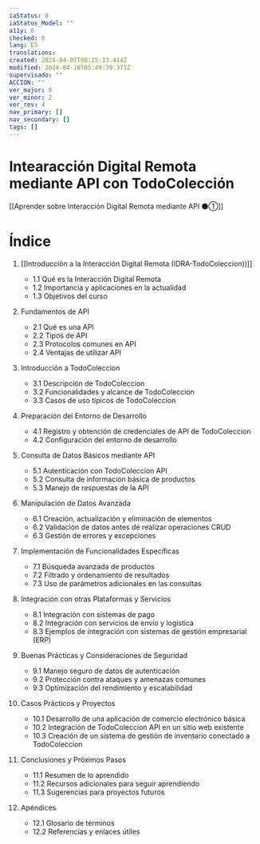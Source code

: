 ```yaml
---
iaStatus: 0
iaStatus_Model: ""
a11y: 0
checked: 0
lang: ES
translations: 
created: 2024-04-07T08:25:13.414Z
modified: 2024-04-18T05:49:39.371Z
supervisado: ""
ACCION: ""
ver_major: 0
ver_minor: 2
ver_rev: 4
nav_primary: []
nav_secondary: []
tags: []
---
```

# Intearacción Digital Remota mediante API con TodoColección

[[Aprender sobre Interacción Digital Remota mediante API ⚫①]]

# Índice

1. [[Introducción a la Interacción Digital Remota (IDRA-TodoColeccion))]]
   - 1.1 Qué es la Interacción Digital Remota
   - 1.2 Importancia y aplicaciones en la actualidad
   - 1.3 Objetivos del curso

2. Fundamentos de API
   - 2.1 Qué es una API
   - 2.2 Tipos de API
   - 2.3 Protocolos comunes en API
   - 2.4 Ventajas de utilizar API

3. Introducción a TodoColeccion
   - 3.1 Descripción de TodoColeccion
   - 3.2 Funcionalidades y alcance de TodoColeccion
   - 3.3 Casos de uso típicos de TodoColeccion

4. Preparación del Entorno de Desarrollo
   - 4.1 Registro y obtención de credenciales de API de TodoColeccion
   - 4.2 Configuración del entorno de desarrollo

5. Consulta de Datos Básicos mediante API
   - 5.1 Autenticación con TodoColeccion API
   - 5.2 Consulta de información básica de productos
   - 5.3 Manejo de respuestas de la API

6. Manipulación de Datos Avanzada
   - 6.1 Creación, actualización y eliminación de elementos
   - 6.2 Validación de datos antes de realizar operaciones CRUD
   - 6.3 Gestión de errores y excepciones

7. Implementación de Funcionalidades Específicas
   - 7.1 Búsqueda avanzada de productos
   - 7.2 Filtrado y ordenamiento de resultados
   - 7.3 Uso de parámetros adicionales en las consultas

8. Integración con otras Plataformas y Servicios
   - 8.1 Integración con sistemas de pago
   - 8.2 Integración con servicios de envío y logística
   - 8.3 Ejemplos de integración con sistemas de gestión empresarial (ERP)

9. Buenas Prácticas y Consideraciones de Seguridad
   - 9.1 Manejo seguro de datos de autenticación
   - 9.2 Protección contra ataques y amenazas comunes
   - 9.3 Optimización del rendimiento y escalabilidad

10. Casos Prácticos y Proyectos
    - 10.1 Desarrollo de una aplicación de comercio electrónico básica
    - 10.2 Integración de TodoColeccion API en un sitio web existente
    - 10.3 Creación de un sistema de gestión de inventario conectado a TodoColeccion

11. Conclusiones y Próximos Pasos
    - 11.1 Resumen de lo aprendido
    - 11.2 Recursos adicionales para seguir aprendiendo
    - 11.3 Sugerencias para proyectos futuros

12. Apéndices
    - 12.1 Glosario de términos
    - 12.2 Referencias y enlaces útiles
